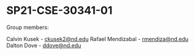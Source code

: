 # SP21-CSE-30341-01

Group members:

  Calvin Kusek - ckusek2@nd.edu
  Rafael Mendizabal - rmendiza@nd.edu
  Dalton Dove - ddove@nd.edu
